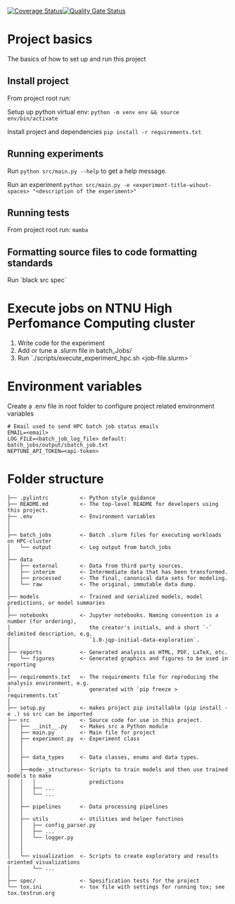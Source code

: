 [![Coverage Status](https://coveralls.io/repos/github/NikZy/Masteroppgave/badge.svg?branch=master)](https://coveralls.io/github/NikZy/Masteroppgave?branch=master)[![Quality Gate Status](https://sonarcloud.io/api/project_badges/measure?project=NikZy_Masteroppgave&metric=alert_status)](https://sonarcloud.io/summary/new_code?id=NikZy_Masteroppgave)
# Project basics
The basics of how to set up and run this project

## Install project
From project root run:

Setup up python virtual env:
`python -m venv env && source env/bin/activate`

Install project and dependencies
`pip install -r requirements.txt`

## Running experiments
Run `python src/main.py --help` to get a help message.

Run an experiment `python src/main.py -e <experiment-title-wihout-spaces> "<description of the experiment>"`
## Running tests
From project root run:
`mamba`

## Formatting source files to code formatting standards
Run ´black src spec´

# Execute jobs on NTNU High Perfomance Computing cluster
1. Write code for the experiment
2. Add or tune a .slurm file in batch_Jobs/
3. Run ´./scripts/execute_experiment_hpc.sh <job-file.slurm> <Job Name> <Job description>´

# Environment variables
Create a .env file in root folder to configure project related environment variables

```
# Email used to send HPC batch job status emails
EMAIL=<email>
LOG_FILE=<batch_job_log_file> default: batch_jobs/output/sbatch_job.txt
NEPTUNE_API_TOKEN=<api-token>
```

# Folder structure

```
├── .pylintrc          <- Python style guidance
├── README.md          <- The top-level README for developers using this project.
├── .env               <- Environment variables
│
│
├── batch_jobs		   <- Batch .slurm files for executing workloads on HPC-cluster
│   └── output         <- Log output from batch_jobs
│
├── data
│   ├── external       <- Data from third party sources.
│   ├── interim        <- Intermediate data that has been transformed.
│   ├── processed      <- The final, canonical data sets for modeling.
│   └── raw            <- The original, immutable data dump.
│
├── models             <- Trained and serialized models, model predictions, or model summaries
│
├── notebooks          <- Jupyter notebooks. Naming convention is a number (for ordering),
│                         the creator's initials, and a short `-` delimited description, e.g.
│                         `1.0-jqp-initial-data-exploration`.
│
├── reports            <- Generated analysis as HTML, PDF, LaTeX, etc.
│   └── figures        <- Generated graphics and figures to be used in reporting
│
├── requirements.txt   <- The requirements file for reproducing the analysis environment, e.g.
│                         generated with `pip freeze > requirements.txt`
│
├── setup.py           <- makes project pip installable (pip install -e .) so src can be imported
├── src                <- Source code for use in this project.
│   ├── __init__.py    <- Makes src a Python module
│   ├── main.py		   <- Main file for project
│   ├── experiment.py  <- Experiment class
│   │
│   │
│   ├── data_types     <- Data classes, enums and data types.
│   │
│   ├──mode-_structures<- Scripts to train models and then use trained models to make
│   │   │                 predictions
│   │   ├── ...
│   │   └── ...
│   │
│   ├── pipelines      <- Data processing pipelines
│   │
│   ├── utils		   <- Utilities and helper functinos
│   │   ├── config_parser.py
│   │   ├── ...
│   │   └── logger.py
│   │
│   │
│   └── visualization  <- Scripts to create exploratory and results oriented visualizations
│       └── ...
│
├── spec/		       <- Spesification tests for the project
└── tox.ini            <- tox file with settings for running tox; see tox.testrun.org
```
